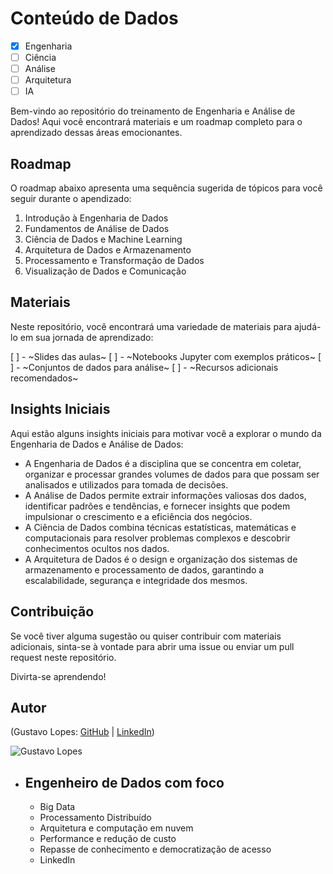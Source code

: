 # Conteúdo de Dados

- [x] Engenharia
- [ ] Ciência
- [ ] Análise
- [ ] Arquitetura
- [ ] IA

Bem-vindo ao repositório do treinamento de Engenharia e Análise de Dados! Aqui você encontrará materiais e um roadmap completo para o aprendizado dessas áreas emocionantes.

## Roadmap

O roadmap abaixo apresenta uma sequência sugerida de tópicos para você seguir durante o apendizado:

1. Introdução à Engenharia de Dados
2. Fundamentos de Análise de Dados
3. Ciência de Dados e Machine Learning
4. Arquitetura de Dados e Armazenamento
5. Processamento e Transformação de Dados
6. Visualização de Dados e Comunicação

## Materiais

Neste repositório, você encontrará uma variedade de materiais para ajudá-lo em sua jornada de aprendizado:

[ ] - ~Slides das aulas~
[ ] - ~Notebooks Jupyter com exemplos práticos~
[ ] - ~Conjuntos de dados para análise~
[ ] - ~Recursos adicionais recomendados~

## Insights Iniciais

Aqui estão alguns insights iniciais para motivar você a explorar o mundo da Engenharia de Dados e Análise de Dados:

- A Engenharia de Dados é a disciplina que se concentra em coletar, organizar e processar grandes volumes de dados para que possam ser analisados e utilizados para tomada de decisões.
- A Análise de Dados permite extrair informações valiosas dos dados, identificar padrões e tendências, e fornecer insights que podem impulsionar o crescimento e a eficiência dos negócios.
- A Ciência de Dados combina técnicas estatísticas, matemáticas e computacionais para resolver problemas complexos e descobrir conhecimentos ocultos nos dados.
- A Arquitetura de Dados é o design e organização dos sistemas de armazenamento e processamento de dados, garantindo a escalabilidade, segurança e integridade dos mesmos.

## Contribuição

Se você tiver alguma sugestão ou quiser contribuir com materiais adicionais, sinta-se à vontade para abrir uma issue ou enviar um pull request neste repositório.

Divirta-se aprendendo!

## Autor

(Gustavo Lopes: [GitHub](https://github.com/Gustavo-H-Martins) | [LinkedIn](https://www.linkedin.com/in/gustavo-henrique-lopes-martins-361789192/))

![Gustavo Lopes](https://media.licdn.com/dms/image/D4D03AQHV5drm3wpahA/profile-displayphoto-shrink_100_100/0/1690910388427?e=1705536000&v=beta&t=aJWHFAWbByEHIyIBM1o6m3zfBB8arlyMEQIpP7ruRJk)

- Engenheiro de Dados com foco
  -
  - Big Data
  - Processamento Distribuído
  - Arquitetura e computação em nuvem
  - Performance e redução de custo
  - Repasse de conhecimento e democratização de acesso
  - LinkedIn
